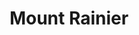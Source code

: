 ---
title: "Mount Rainier"
hashtag: "mount-rainier"
tags:
  - Mountain
  - Pierce County
  - Washington
  - Cascades
---